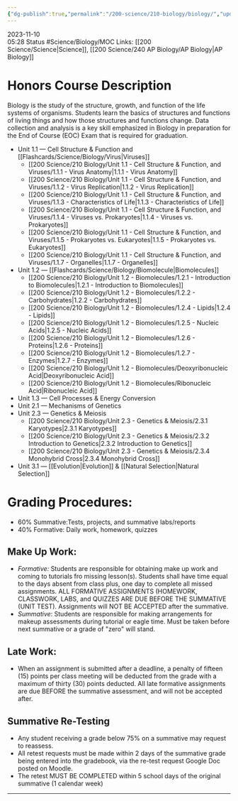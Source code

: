 ```yaml
---
{"dg-publish":true,"permalink":"/200-science/210-biology/biology/","updated":"2024-07-22T11:48:44.755-05:00"}
---
```


2023-11-10  
05:28
Status #Science/Biology/MOC 
Links: [[200 Science/Science\|Science]], [[200 Science/240 AP Biology/AP Biology\|AP Biology]]
# Honors Course Description
Biology is the study of the structure, growth, and function of the life systems of organisms. Students learn the basics of structures and functions of living things and how those structures and functions change. Data collection and analysis is a key skill emphasized in Biology in preparation for the End of Course (EOC) Exam that is required for graduation.

- Unit 1.1 — Cell Structure & Function and [[Flashcards/Science/Biology/Virus\|Viruses]] 
	- [[200 Science/210 Biology/Unit 1.1 - Cell Structure & Function, and Viruses/1.1.1 -  Virus Anatomy\|1.1.1 -  Virus Anatomy]] 
	- [[200 Science/210 Biology/Unit 1.1 - Cell Structure & Function, and Viruses/1.1.2 - Virus Replication\|1.1.2 - Virus Replication]] 
	- [[200 Science/210 Biology/Unit 1.1 - Cell Structure & Function, and Viruses/1.1.3 - Characteristics of Life\|1.1.3 - Characteristics of Life]] 
	- [[200 Science/210 Biology/Unit 1.1 - Cell Structure & Function, and Viruses/1.1.4 -  Viruses vs. Prokaryotes\|1.1.4 -  Viruses vs. Prokaryotes]] 
	- [[200 Science/210 Biology/Unit 1.1 - Cell Structure & Function, and Viruses/1.1.5 - Prokaryotes vs. Eukaryotes\|1.1.5 - Prokaryotes vs. Eukaryotes]] 
	- [[200 Science/210 Biology/Unit 1.1 - Cell Structure & Function, and Viruses/1.1.7 - Organelles\|1.1.7 - Organelles]] 
- Unit 1.2 — [[Flashcards/Science/Biology/Biomolecule\|Biomolecules]]
	- [[200 Science/210 Biology/Unit 1.2 - Biomolecules/1.2.1 - Introduction to Biomolecules\|1.2.1 - Introduction to Biomolecules]]
	- [[200 Science/210 Biology/Unit 1.2 - Biomolecules/1.2.2 - Carbohydrates\|1.2.2 - Carbohydrates]]
	- [[200 Science/210 Biology/Unit 1.2 - Biomolecules/1.2.4 - Lipids\|1.2.4 - Lipids]]
	- [[200 Science/210 Biology/Unit 1.2 - Biomolecules/1.2.5 - Nucleic Acids\|1.2.5 - Nucleic Acids]]
	- [[200 Science/210 Biology/Unit 1.2 - Biomolecules/1.2.6 - Proteins\|1.2.6 - Proteins]]
	- [[200 Science/210 Biology/Unit 1.2 - Biomolecules/1.2.7 - Enzymes\|1.2.7 - Enzymes]]
	- [[200 Science/210 Biology/Unit 1.2 - Biomolecules/Deoxyribonucleic Acid\|Deoxyribonucleic Acid]]
	- [[200 Science/210 Biology/Unit 1.2 - Biomolecules/Ribonucleic Acid\|Ribonucleic Acid]]
- Unit 1.3 — Cell Processes & Energy Conversion
- Unit 2.1 — Mechanisms of Genetics
- Unit 2.3 — Genetics & Meiosis
	- [[200 Science/210 Biology/Unit 2.3 - Genetics & Meiosis/2.3.1 Karyotypes\|2.3.1 Karyotypes]] 
	- [[200 Science/210 Biology/Unit 2.3 - Genetics & Meiosis/2.3.2 Introduction to Genetics\|2.3.2 Introduction to Genetics]] 
	- [[200 Science/210 Biology/Unit 2.3 - Genetics & Meiosis/2.3.4 Monohybrid Cross\|2.3.4 Monohybrid Cross]] 
- Unit 3.1 — [[Evolution\|Evolution]] & [[Natural Selection\|Natural Selection]]
# **Grading Procedures:**
- 60% Summative:Tests, projects, and summative labs/reports
- 40% Formative: Daily work, homework, quizzes
## **Make Up Work:**
- _Formative:_ Students are responsible for obtaining make up work and coming to tutorials fro missing lesson(s). Students shall have time equal to the days absent from class plus, one day to complete all missed assignments. ALL FORMATIVE ASSIGNMENTS (HOMEWORK, CLASSWORK, LABS, and QUIZZES ARE DUE BEFORE THE SUMMATIVE (UNIT TEST). Assignments will NOT BE ACCEPTED after the summative.
- _Summative_: Students are responsible for making arrangements for makeup assessments during tutorial or eagle time. Must be taken before next summative or a grade of "zero" will stand.
## **Late Work:**
- When an assignment is submitted after a deadline, a penalty of fifteen (15) points per class meeting will be deducted from the grade with a maximum of thirty (30) points deducted. All late formative assignments are due BEFORE the summative assessment, and will not be accepted after.
## **Summative Re-Testing**  
- Any student receiving a grade below 75% on a summative may request to reassess.
- All retest requests must be made within 2 days of the summative grade being entered into the gradebook, via the re-test request Google Doc posted on Moodle.
- The retest MUST BE COMPLETED within 5 school days of the original summative (1 calendar week)
---
